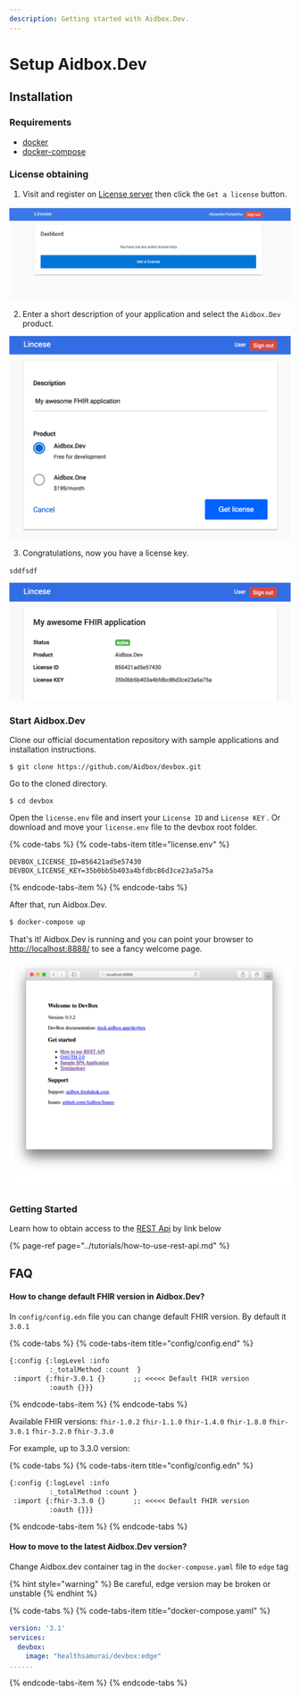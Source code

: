 ```yaml
---
description: Getting started with Aidbox.Dev.
---
```


# Setup Aidbox.Dev

## Installation

### Requirements

* [docker](https://docs.docker.com/install/)
* [docker-compose](https://docs.docker.com/compose/install/)

### License obtaining

1. Visit and register on [License server](https://license-ui.aidbox.app) then click the `Get a license` button.

![](../.gitbook/assets/scr-2018-10-08_17-53-52.png)

2. Enter a short description of your application and select the `Aidbox.Dev` product.

![](../.gitbook/assets/screen-shot-2018-10-02-at-17.28.09.png)

3. Congratulations, now you have a license key.

`sddfsdf`

![](../.gitbook/assets/screen-shot-2018-10-02-at-17.34.31.png)

### Start Aidbox.Dev

Clone our official documentation repository with sample applications and installation instructions.

```text
$ git clone https://github.com/Aidbox/devbox.git
```

Go to the cloned directory.

```text
$ cd devbox
```

Open the `license.env` file and insert your `License ID` and `License KEY` . Or download and move your `license.env` file to the devbox root folder.

{% code-tabs %}
{% code-tabs-item title="license.env" %}
```text
DEVBOX_LICENSE_ID=856421ad5e57430
DEVBOX_LICENSE_KEY=35b0bb5b403a4bfdbc86d3ce23a5a75a
```
{% endcode-tabs-item %}
{% endcode-tabs %}

After that, run Aidbox.Dev.

```bash
$ docker-compose up
```

That's it! Aidbox.Dev is running and you can point your browser to [http://localhost:8888/](http://localhost:8888/) to see a fancy welcome page.

![Aidbox.Dev welcome page](../.gitbook/assets/screen-shot-2018-10-22-at-13.37.09.png)

### Getting Started

Learn how to obtain access to the [REST Api](../tutorials/how-to-use-rest-api.md) by link below

{% page-ref page="../tutorials/how-to-use-rest-api.md" %}

## FAQ

#### How to change default FHIR version in Aidbox.Dev?

In `config/config.edn` file you can change default FHIR version. By default it `3.0.1`

{% code-tabs %}
{% code-tabs-item title="config/config.end" %}
```text
{:config {:logLevel :info      
          :_totalMethod :count  }
 :import {:fhir-3.0.1 {}       ;; <<<<< Default FHIR version      
          :oauth {}}}
```
{% endcode-tabs-item %}
{% endcode-tabs %}

Available FHIR versions: `fhir-1.0.2` `fhir-1.1.0` `fhir-1.4.0` `fhir-1.8.0` `fhir-3.0.1` `fhir-3.2.0` `fhir-3.3.0`

For example, up to 3.3.0 version:

{% code-tabs %}
{% code-tabs-item title="config/config.edn" %}
```text
{:config {:logLevel :info      
          :_totalMethod :count }
 :import {:fhir-3.3.0 {}       ;; <<<<< Default FHIR version      
          :oauth {}}}
```
{% endcode-tabs-item %}
{% endcode-tabs %}



#### How to move to the latest Aidbox.Dev version?

Change  Aidbox.dev container tag in the  `docker-compose.yaml` file to `edge` tag

{% hint style="warning" %}
Be careful, edge version may be broken or unstable 
{% endhint %}

{% code-tabs %}
{% code-tabs-item title="docker-compose.yaml" %}
```yaml
version: '3.1'
services:
  devbox:
    image: "healthsamurai/devbox:edge"
......
```
{% endcode-tabs-item %}
{% endcode-tabs %}



